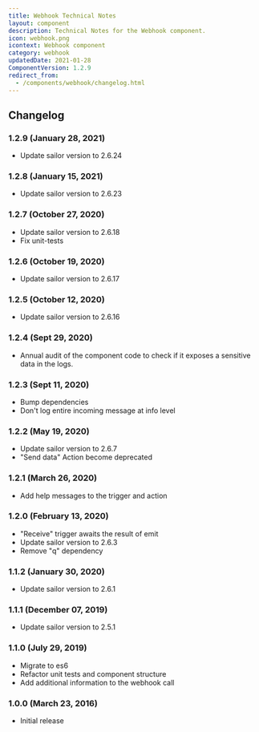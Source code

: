 ```yaml
---
title: Webhook Technical Notes
layout: component
description: Technical Notes for the Webhook component.
icon: webhook.png
icontext: Webhook component
category: webhook
updatedDate: 2021-01-28
ComponentVersion: 1.2.9
redirect_from:
  - /components/webhook/changelog.html
---
```


## Changelog

### 1.2.9 (January 28, 2021)

* Update sailor version to 2.6.24

### 1.2.8 (January 15, 2021)

* Update sailor version to 2.6.23

### 1.2.7 (October 27, 2020)

* Update sailor version to 2.6.18
* Fix unit-tests

### 1.2.6 (October 19, 2020)

* Update sailor version to 2.6.17

### 1.2.5 (October 12, 2020)

* Update sailor version to 2.6.16

### 1.2.4 (Sept 29, 2020)

* Annual audit of the component code to check if it exposes a sensitive data in the logs.

### 1.2.3 (Sept 11, 2020)

* Bump dependencies
* Don't log entire incoming message at info level

### 1.2.2 (May 19, 2020)

* Update sailor version to 2.6.7
* "Send data" Action become deprecated

### 1.2.1 (March 26, 2020)

* Add help messages to the trigger and action

### 1.2.0 (February 13, 2020)

* "Receive" trigger awaits the result of emit
* Update sailor version to 2.6.3
* Remove "q" dependency

### 1.1.2 (January 30, 2020)

* Update sailor version to 2.6.1

### 1.1.1 (December 07, 2019)

* Update sailor version to 2.5.1

### 1.1.0 (July 29, 2019)

* Migrate to es6
* Refactor unit tests and component structure
* Add additional information to the webhook call

### 1.0.0 (March 23, 2016)

* Initial release
